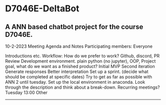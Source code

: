 # D7046E-DeltaBot
A ANN based chatbot project for the course D7046E.
---------------------------------------------------------
10-2-2023 Meeting Agenda and Notes
Participating members: Everyone

Introductions etc.
Workflow: How do we prefer to work?
Github, discord, 
PR
Review 
Development environment.
plain python (no jupyter), OOP, 
Project goal, what do we want as a finished product?
Initial MVP
Second iteration 
Generate responses
Better interpretation
Set up a sprint. (decide what should be completed at specific dates)
Try to get as far as possible with ANN 2 until tuesday. 
Set up the local environment in anaconda.
Look through the description and think about a break-down.
Recurring meetings? 
Tuesday 13:00
Other


-----------------------------------------------------------
